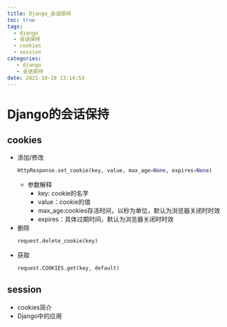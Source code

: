 ```yaml
---
title: Django_会话保持
toc: true
tags:
  - django
  - 会话保持
  - cookies
  - session
categories:
   - django
   - 会话保持
date: 2021-10-10 13:14:53
---
```

# Django的会话保持
## cookies
* 添加/修改
  ```python
  HttpResponse.set_cookie(key, value, max_age=None, expires=None)
  ```
  * 参数解释
    * key: cookie的名字
    * value：cookie的值
    * max_age:cookies存活时间，以秒为单位，默认为浏览器关闭时时效
    * expires：具体过期时间，默认为浏览器关闭时时效
* 删除
  ```python
  request.delete_cookie(key)
  ```
* 获取
  ```python
  request.COOKIES.get(key, default)
  ```
## session
* cookies简介
* Django中的应用